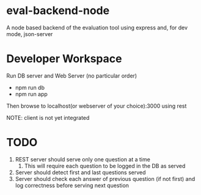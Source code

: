 # eval-backend-node

A node based backend of the evaluation tool using express and, for dev mode, json-server

# Developer Workspace
Run DB server and Web Server (no particular order)
- npm run db
- npm run app

Then browse to localhost(or webserver of your choice):3000 using rest

NOTE: client is not yet integrated

# TODO
1. REST server should serve only one question at a time
    1. This will require each question to be logged in the DB as served
1. Server should detect first and last questions served
1. Server should check each answer of previous question (if not first) and log correctness before serving next question
